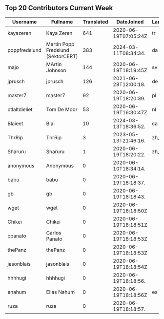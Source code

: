 ## Top 20 Contributors Current Week ##
|Username|Fullname|Translated|DateJoined|Language|
|--------|--------|----------|----------|-------|
|kayazeren|Kaya Zeren|641|2020-06-19T07:05:24Z|tr|
|poppfredslund|Martin Popp Fredslund (SektorCERT)|383|2024-03-11T08:34:34.|da|
|majo|MArtin Johnson|144|2020-06-19T18:19:45Z|sv|
|jprusch|jprusch|126|2021-06-28T12:00:18.|de|
|master7|master7|92|2020-06-19T18:20:39.|pl|
|ctlaltdieliet|Tom De Moor|53|2020-06-19T16:30:47Z|nl|
|Blaieet|Blai|10|2024-03-13T18:36:52.|ca|
|ThrRip|ThrRip|3|2023-05-13T21:46:16.|zh_Hans|
|Sharuru|Sharuru|1|2020-06-19T18:20:22.|zh_Hans|
|anonymous|Anonymous|0|2020-06-10T18:34:14.||
|babu|babu|0|2020-06-19T18:18:37.||
|gb|gb|0|2020-06-19T18:18:43.||
|wget|wget|0|2020-06-19T18:18:50Z||
|Chikei|Chikei|0|2020-06-19T18:18:51Z||
|cpanato|Carlos Panato|0|2020-06-19T18:18:53Z||
|thePanz|thePanz|0|2020-06-19T18:18:53Z||
|jasonblais|jasonblais|0|2020-06-19T18:18:54Z||
|hhhhugi|hhhhugi|0|2020-06-19T18:18:56.||
|enahum|Elias  Nahum|0|2020-06-19T18:18:56Z|es|
|ruza|ruza|0|2020-06-19T18:18:57.||
